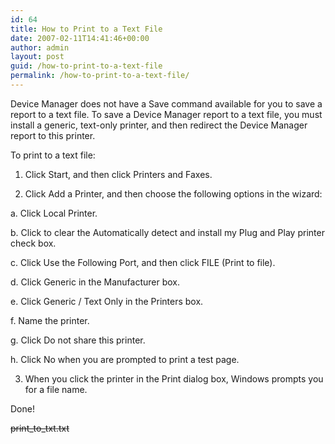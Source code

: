 ```yaml
---
id: 64
title: How to Print to a Text File
date: 2007-02-11T14:41:46+00:00
author: admin
layout: post
guid: /how-to-print-to-a-text-file
permalink: /how-to-print-to-a-text-file/
---
```

<p class="lead">
  Device Manager does not have a Save command available for you to save a report to a text file. To save a Device Manager report to a text file, you must install a generic, text-only printer, and then redirect the Device Manager report to this printer.
</p>

To print to a text file:
  
1. Click Start, and then click Printers and Faxes.
  
2. Click Add a Printer, and then choose the following options in the wizard:
  
a. Click Local Printer.
  
b. Click to clear the Automatically detect and install my Plug and Play printer check box.
  
c. Click Use the Following Port, and then click FILE (Print to file).
  
d. Click Generic in the Manufacturer box.
  
e. Click Generic / Text Only in the Printers box.
  
f. Name the printer.
  
g. Click Do not share this printer.
  
h. Click No when you are prompted to print a test page.
  
3. When you click the printer in the Print dialog box, Windows prompts you for a file name.

Done!

<strike>print\_to\_txt.txt</strike>